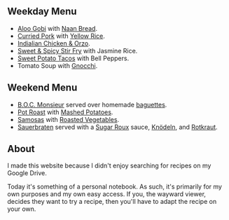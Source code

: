 
## Weekday Menu

* [Aloo Gobi](recipes/main-dishes.md#aloo-gobi) with [Naan Bread](recipes/food-lab.md#naan).
* [Curried Pork](recipes/main-dishes.md#curried-pork) with [Yellow Rice](recipes/sauces-and-sides.md#yellow-rice).
* [Indialian Chicken & Orzo](recipes/main-dishes.md#indialian-chicken-orzo).
* [Sweet & Spicy Stir Fry](recipes/main-dishes.md#stir-fry) with Jasmine Rice.
* [Sweet Potato Tacos](recipes/main-dishes.md#sweet-potato-tacos) with Bell Peppers.
* Tomato Soup with [Gnocchi](recipes/food-lab.md#gnocchi).


## Weekend Menu

* [B.O.C. Monsieur](recipes/main-dishes.md#boc-monsieur) served over homemade [baguettes](recipes/sauces-and-sides.md#baguettes).
* [Pot Roast](recipes/food-lab.md#pot-roast) with [Mashed Potatoes](recipes/sauces-and-sides.md#mashed-potatoes).
* [Samosas](recipes/food-lab.md#samosas) with [Roasted Vegetables](recipes/sauces-and-sides.md#roasted-potatoes).
* [Sauerbraten](recipes/main-dishes.md#sauerbraten) served with a [Sugar Roux](recipes/sauces-and-sides.md#sugar-roux) sauce, [Knödeln](recipes/sauces-and-sides.md#potato-dumplings), and [Rotkraut](recipes/sauces-and-sides.md#rotkraut).

## About

I made this website because I didn't enjoy searching for recipes on my Google Drive.

Today it's something of a personal notebook. As such, it's primarily for my own purposes and my own easy access. If you, the wayward viewer, decides they want to try a recipe, then you'll have to adapt the recipe on your own.
